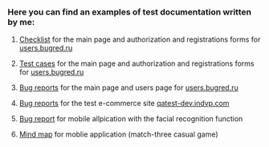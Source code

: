 <h3> Here you can find an examples of test documentation written by me: </h3>

1) [Checklist](https://docs.google.com/document/d/19oQB0-Qa6QtvryZz1FvNyb7xdu3MtTzgoiimZQrtvEI/edit) for the main page and authorization and registrations forms for [users.bugred.ru](http://users.bugred.ru/)

2) [Test cases](https://docs.google.com/spreadsheets/d/1qADx7wUvX-WoN9o6LsdAZH5Lr-XL7XIIn0ppanvjI6I/edit#gid=1651639129) for the main page and authorization and registrations forms for [users.bugred.ru](http://users.bugred.ru/)

3) [Bug reports](https://docs.google.com/spreadsheets/d/1qADx7wUvX-WoN9o6LsdAZH5Lr-XL7XIIn0ppanvjI6I/edit#gid=1749485092) for the main page and users page for [users.bugred.ru](http://users.bugred.ru/)

4) [Bug reports](https://docs.google.com/spreadsheets/d/1RZPa_Xh0w-Kq1ATBD-8NQyW4S8eG0OnTKD8QVcbryLk/edit?usp=sharing) for the test e-commerce site [qatest-dev.indvp.com](https://qatest-dev.indvp.com/)

5) [Bug report](https://docs.google.com/spreadsheets/d/1zVMbPAjke1_zYcVzcYEMVACfjR4SqWmIfPx9KyYP_70/edit#gid=0) for mobile allpication with the facial recognition function

6) [Mind map](https://drive.google.com/file/d/1AnZQk1y9tAJHdh-3RAB6E9rvSPIgt04p/view?usp=sharing) for moblie application (match-three casual game)


